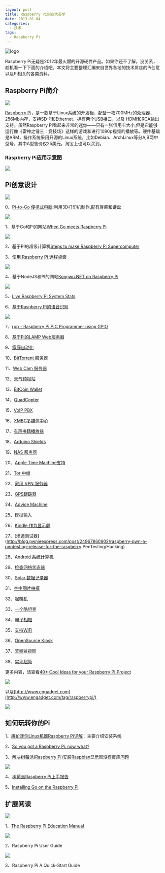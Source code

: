 ```yaml
--- 
layout: post
title: Raspberry Pi创意大荟萃
date: 2013-01-04
categories:
  - 技术
tags:
  - Raspberry Pi
---
```


![logo](/img/article/raspberrypi/raspberry-pi-logo.png)

Raspberry Pi无疑是2012年最火爆的开源硬件产品。如果你还不了解，没关系，趁机看一下下面的介绍吧。本文将主要整理汇编来自世界各地的技术屌丝的Pi创意以及Pi相关的各类资料。


## Raspberry Pi简介

![](/img/article/raspberrypi/raspberrypi.jpg)

[Raspberry Pi](http://www.raspberrypi.org/)，是一款基于Linux系统的开发板，配备一枚700MHz的处理器，256Mb内存，支持SD卡和Ethernet，拥有两个USB接口，以及 HDMI和RCA输出支持。虽然Raspberry Pi看起来非常的迷你——只有一张信用卡大小,但是它能够运行像《雷神之锤三：竞技场》这样的游戏和进行1080p视频的播放等。硬件基础是ARM，操作系统采用开源的Linux系统，比如Debian、ArchLinux等分A,B两中型号，其中A型售价仅25美元。淘宝上也可以买到。


### Raspberry Pi应用示意图

![](/img/article/raspberrypi/pi-demo.jpg)


## Pi创意设计

![](/img/article/raspberrypi/raspberry-pi-pc.jpg)

0、[Pi-to-Go 便携式电脑](http://cn.engadget.com/tag/Pi-to-Go/):利用3D打印机制作,配有屏幕和键盘

![](/img/article/raspberrypi/shishiwendu.png)

1、基于Go和Pi的网站[When Go meets Raspberry Pi](http://go.myalert.info/)

![](/img/article/raspberrypi/superpi.jpg)

2、基于PI的超级计算机[Steps to make Raspberry Pi Supercomputer](http://www.southampton.ac.uk/~sjc/raspberrypi/pi_supercomputer_southampton.htm)

3、[使用 Raspberry Pi 远程桌面](http://www.oschina.net/translate/how-to-remote-desktop-raspberry-pi)

![](/img/article/raspberrypi/pipic.jpg)

4、基于NodeJS和PI的网站[Kongwu.NET on Raspberry Pi](http://kongwu.net/)

![](/img/article/raspberrypi/pibow-running.jpg)

5、[Live Raspberry Pi System Stats](http://pi.gadgetoid.co.uk)

6、[基于Raspberry Pi的语音识别](http://www.designspark.com/blog/chi-raspberry-pi-voice-recognition)

![](/img/article/raspberrypi/rpp-interface-small2.jpg)

7、[rpp - Raspberry Pi PIC Programmer using GPIO](http://holdenc.altervista.org/rpp)

8、[基于Pi的LAMP Web服务器](http://www.penguintutor.com/linux/raspberrypi-webserver)

9、[家庭自动化](http://www.instructables.com/id/Raspberry-Pi-GPIO-home-automation)

10、[BitTorrent 服务器 ](http://blog.snapdragon.cc/raspberry-pi-as-bittorrent-server)

11、[Web Cam 服务器](http://www.raspberrypi.org/archives/tag/webcam)

12、[天气预报站](http://blog.retep.org/2012/07/30/installing-a-usb-weather-station-on-a-raspberry-pi-part-1)

13、[BitCoin Wallet](https://bitcointalk.org/index.php?topic=93724.0)

14、[QuadCopter](http://hackaday.com/2012/12/01/raspberry-pi-quadcopter)

15、[VoIP PBX](http://www.raspberry-asterisk.org)

16、[XMBC多媒体中心](http://hackaday.com/2012/11/19/raspberry-pi-reaches-critical-mass-as-xbmc-hardware)

17、[有声书籍播放器](http://hackaday.com/2012/11/01/one-button-audiobook-player-made-from-a-raspberry-pi)

18、[Arduino Shields](http://www.cooking-hacks.com/index.php/documentation/tutorials/raspberry-pi-to-arduino-shields-connection-bridge)

19、[NAS 服务器](http://elinux.org/R-Pi_NAS)

20、[Apple Time Machine支持](http://www.andadapt.com/2012/09/06/raspberry-pi-raspbian-hfs-afp-and-time-machine)

21、[Tor 中继](http://lifehacker.com/5953155/use-a-raspberry-pi-as-a-tor-relay-and-help-others-browser-anonymously)

22、[家用 VPN 服务器](http://wellsb.com/post/29412820494/raspberry-pi-vpn-server)

23、[GPS跟踪器](http://www.milos.ivanovic.co.nz/blog/252)

24、[Advice Machine](http://hackaday.com/2012/09/26/machine-offers-cheap-advice-charges-more-for-something-profound)

25、[模拟输入](http://hackaday.com/2012/09/14/a-truly-professional-raspi-analog-input)

26、[Kindle 作为显示屏](http://www.ponnuki.net/2012/09/kindleberry-pi)

27、[渗透测试器](http://blog.pwnieexpress.com/post/24967860602/raspberry-pwn-a-pentesting-release-for-the-raspberry PenTesting/Hacking)

28、[Android 系统计算机](http://www.raspberrypi.org/archives/1700)

29、[检查网络状态器](https://wiki.bitlair.nl/Pages/Projects/Netlight)

30、[Solar 数据记录器](http://www.briandorey.com/post/Raspberry-Pi-Solar-Data-Logger.aspx)

31、[空中图片拍摄](http://www.daveakerman.com/?p=592)

32、[咖啡机](http://moccapi.blogspot.co.uk/2012/03/idea.html)

33、[一个酷坦克](http://blog.ianrenton.com/raspberry-tank-build-diary)

34、[电子相框](http://www.cjb.im/2012/06/raspberry-pi-wireless-display-using.html)

35、[支持WiFi](http://pingbin.com/2012/12/setup-wifi-raspberry-pi)

36、[OpenSource Kiosk](http://pikiosk.tumblr.com)

37、[流量监视器](http://www.thepowerbase.com/2012/12/integreen-brings-open-source-traffic-monitoring-to-italy)

38、[实现超频](http://www.jeremymorgan.com/tutorials/raspberry-pi/how-to-overclock-raspberry-pi)

更多内容，请查看[40+ Cool Ideas for your Raspberry PI Project](http://pingbin.com/2012/12/30-cool-ideas-raspberry-pi-project/)

![](/img/article/raspberrypi/projects.png)

以及[http://www.engadget.com](http://www.engadget.com/tag/raspberrypi/)

![](/img/article/raspberrypi/engadget-pi.png)


## 如何玩转你的Pi

1、[廉价迷你Linux机器Raspberry Pi详解](http://digi.tech.qq.com/a/20120908/000285.htm)：主要介绍安装系统

2、[So you got a Raspberry Pi: now what?]()

3、[解决树莓派(Raspberry Pi)安装Raspbian显示器没有反应问题](http://wangye.org/blog/archives/762/)

![](/img/article/raspberrypi/raspberrypi-desktop.jpg)

4、[树莓派Raspberry Pi上手报告](http://www.leiphone.com/raspberry-pi-hands-on.html)

5、[Installing Go on the Raspberry Pi](http://dave.cheney.net/2012/09/25/installing-go-on-the-raspberry-pi)


## 扩展阅读

![](/img/article/raspberrypi/the-taspberry-pi-education-manual.png)

1、[The Raspberry Pi Education Manual](http://www.raspberrypi.org/archives/2965)

![](/img/article/raspberrypi/raspberry-pi-user-guide.png)

2、Raspberry Pi User Guide

![](/img/article/raspberrypi/raspberry-pi-a-quick-start-guide.png)

3、Raspberry Pi A Quick-Start Guide




